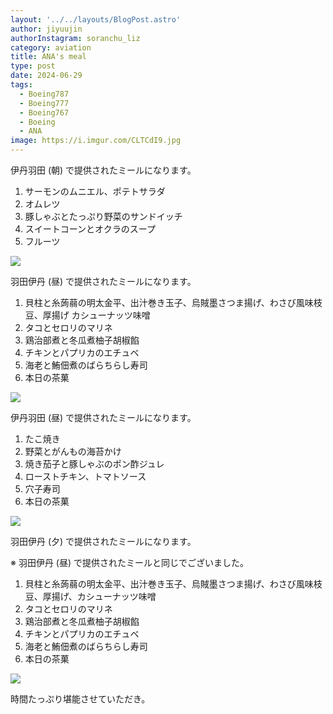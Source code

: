 ```yaml
---
layout: '../../layouts/BlogPost.astro'
author: jiyuujin
authorInstagram: soranchu_liz
category: aviation
title: ANA's meal
type: post
date: 2024-06-29
tags:
  - Boeing787
  - Boeing777
  - Boeing767
  - Boeing
  - ANA
image: https://i.imgur.com/CLTCdI9.jpg
---
```


伊丹羽田 (朝) で提供されたミールになります。

1. サーモンのムニエル、ポテトサラダ
2. オムレツ
3. 豚しゃぶとたっぷり野菜のサンドイッチ
4. スイートコーンとオクラのスープ
5. フルーツ

![](/assets/img/20240629/kinaishoku_1.JPG)

羽田伊丹 (昼) で提供されたミールになります。

1. 貝柱と糸蒟蒻の明太金平、出汁巻き玉子、烏賊墨さつま揚げ、わさび風味枝豆、厚揚げ カシューナッツ味噌
2. タコとセロリのマリネ
3. 鶏治部煮と冬瓜煮柚子胡椒餡
4. チキンとパプリカのエチュベ
5. 海老と鮪佃煮のばらちらし寿司
6. 本日の茶菓

![](/assets/img/20240629/kinaishoku_2.JPG)

伊丹羽田 (昼) で提供されたミールになります。

1. たこ焼き
2. 野菜とがんもの海苔かけ
3. 焼き茄子と豚しゃぶのポン酢ジュレ
4. ローストチキン、トマトソース
5. 穴子寿司
6. 本日の茶菓

![](/assets/img/20240629/kinaishoku_3.JPG)

羽田伊丹 (夕) で提供されたミールになります。

※ 羽田伊丹 (昼) で提供されたミールと同じでございました。

1. 貝柱と糸蒟蒻の明太金平、出汁巻き玉子、烏賊墨さつま揚げ、わさび風味枝豆、厚揚げ、カシューナッツ味噌
2. タコとセロリのマリネ
3. 鶏治部煮と冬瓜煮柚子胡椒餡
4. チキンとパプリカのエチュベ
5. 海老と鮪佃煮のばらちらし寿司
6. 本日の茶菓

![](/assets/img/20240629/kinaishoku_4.JPG)

時間たっぷり堪能させていただき。
